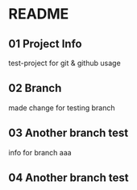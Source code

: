 # README

## 01 Project Info
test-project for git & github usage

## 02 Branch
made change for testing branch

## 03 Another branch test
info for branch aaa

## 04 Another branch test
